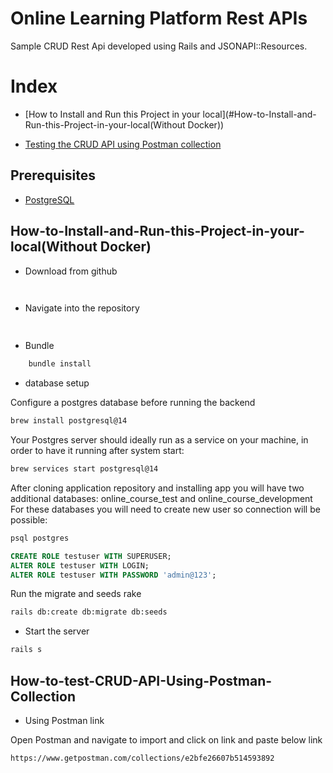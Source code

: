 # Online Learning Platform Rest APIs

Sample CRUD Rest Api developed using Rails and JSONAPI::Resources.

# Index
* [How to Install and Run this Project in your local](#How-to-Install-and-Run-this-Project-in-your-local(Without Docker))

* [Testing the CRUD API using Postman collection](#How-to-test-CRUD-API-Using-Postman-Collection)


## Prerequisites
- [PostgreSQL](https://www.digitalocean.com/community/tutorials/how-to-use-postgresql-with-your-ruby-on-rails-application-on-macos)


## How-to-Install-and-Run-this-Project-in-your-local(Without Docker)

* Download from github
    ```bash
        
    ```
* Navigate into the repository
    ```bash
        
    ```
* Bundle

```bash
    bundle install
```

* database setup

Configure a postgres database before running the backend

```sh
brew install postgresql@14
```
Your Postgres server should ideally run as a service on your machine, in order
to have it running after system start:
```sh
brew services start postgresql@14
```

After cloning application repository and installing app you will have two additional databases: online_course_test and online_course_development
For these databases you will need to create new user so connection will be possible:
```sh
psql postgres
```
```sql
CREATE ROLE testuser WITH SUPERUSER;
ALTER ROLE testuser WITH LOGIN;
ALTER ROLE testuser WITH PASSWORD 'admin@123';
```

Run the migrate and seeds rake
 ```sh
rails db:create db:migrate db:seeds
```

* Start the server
 ```sh
rails s
```

## How-to-test-CRUD-API-Using-Postman-Collection

* Using Postman link

Open Postman and navigate to import and click on link and paste below link

 ```sh
https://www.getpostman.com/collections/e2bfe26607b514593892
```